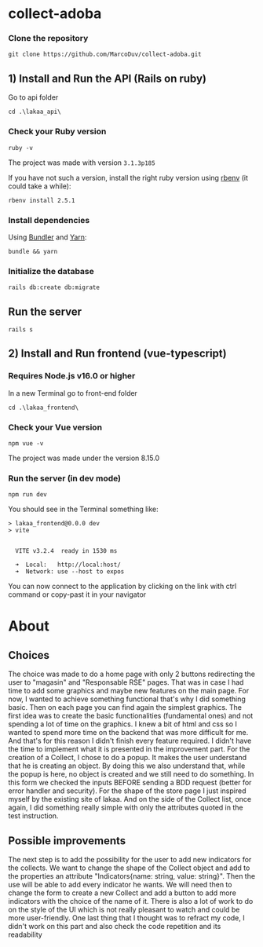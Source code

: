 # collect-adoba

### Clone the repository

```shell
git clone https://github.com/MarcoDuv/collect-adoba.git
```
## 1) Install and Run the API (Rails on ruby)

Go to api folder
```shell
cd .\lakaa_api\
```
### Check your Ruby version

```shell
ruby -v
```
The project was made with version `3.1.3p185`

If you have not such a version, install the right ruby version using [rbenv](https://github.com/rbenv/rbenv) (it could take a while):

```shell
rbenv install 2.5.1
```

### Install dependencies

Using [Bundler](https://github.com/bundler/bundler) and [Yarn](https://github.com/yarnpkg/yarn):

```shell
bundle && yarn
```
### Initialize the database

```shell
rails db:create db:migrate
```
## Run the server

```shell
rails s
```

## 2) Install and Run frontend (vue-typescript)
### Requires Node.js v16.0 or higher

In a new Terminal go to front-end folder
```shell
cd .\lakaa_frontend\
```
### Check your Vue version

```shell
npm vue -v
```

The project was made under the version 8.15.0

### Run the server (in dev mode)
```shell
npm run dev
```

You should see in the Terminal something like:
```
> lakaa_frontend@0.0.0 dev
> vite


  VITE v3.2.4  ready in 1530 ms

  ➜  Local:   http://local:host/
  ➜  Network: use --host to expos
```

You can now connect to the application by clicking on the link with ctrl command or copy-past it in your navigator

# About

## Choices
The choice was made to do a home page with only 2 buttons redirecting the user to "magasin" and "Responsable RSE" pages. That was in case I had time to add some graphics and maybe new features on the
main page. For now, I wanted to achieve something functional that's why I did something basic. 
Then on each page you can find again the simplest graphics. 
The first idea was to create the basic functionalities (fundamental ones) and not spending a lot of time on the graphics. 
I knew a bit of html and css so I wanted to spend more time on the backend that was more difficult for me. 
And that's for this reason I didn't finish every feature required. I didn't have the time to implement what it is presented in the improvement part. 
For the creation of a Collect, I chose to do a popup. It makes the user understand that he is creating an object. 
By doing this we also understand that, while the popup is here, no object is created and we still need to do something. 
In this form we checked the inputs BEFORE sending a BDD request (better for error handler and security). 
For the shape of the store page I just inspired myself by the existing site of lakaa. And on the side of the Collect list, once again, 
I did something really simple with only the attributes quoted in the test instruction.


## Possible improvements
The next step is to add the possibility for the user to add new indicators for the collects. We want to change the shape of the Collect object and add to the properties
an attribute "Indicators{name: string, value: string}". Then the use will be able to add every indicator he wants. 
We will need then to change the form to create a new Collect and add a button to add more indicators with the choice of the name of it.
There is also a lot of work to do on the style of the UI which is not really pleasant to watch and could be more user-friendly.
One last thing that I thought was to refract my code, I didn't work on this part and also check the code repetition and its readability





